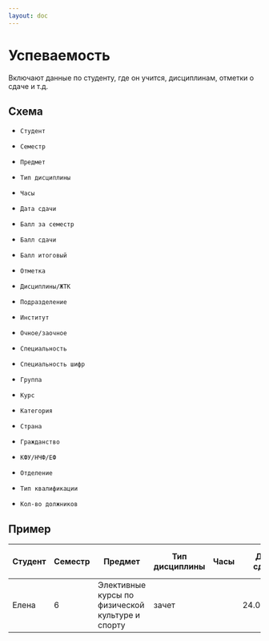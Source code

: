 ```yaml
---
layout: doc
---
```


# Успеваемость
Включают данные по студенту, где он учится, дисциплинам, отметки о сдаче и т.д.

## Схема

* `Студент`

* `Семестр`

* `Предмет`

* `Тип дисциплины`

* `Часы`

* `Дата сдачи`

* `Балл за семестр`

* `Балл сдачи`

* `Балл итоговый`

* `Отметка`

* `Дисциплины/ЖТК`

* `Подразделение`

* `Институт`

* `Очное/заочное`

* `Специальность`

* `Специальность шифр`

* `Группа`

* `Курс`

* `Категория`

* `Страна`

* `Гражданство`

* `КФУ/НЧФ/ЕФ`

* `Отделение`

* `Тип квалификации`

* `Кол-во должников`

## Пример

Студент | Семестр | Предмет | Тип дисциплины | Часы | Дата сдачи | Балл за семестр | Балл сдачи | Балл итоговый | Отметка | Дисциплина/ЖТК | Подразделение | Институт | Очное/заочное | Специальность | Специальность шифр | Группа | Курс | Категория | Страна | Гражданство | КФУ/НЧФ/ЕФ | Отделение | Тип квалификации | Кол-во должников
|--|--|--|--|--|--|--|--|--|--|--|--|--|--|--|--|--|--|--|--|--|--|--|--|--|
Елена | 6 | Элективные курсы по физической культуре и спорту | зачет |  | 24.05.2023 |  |  |  | зачтено | Дисциплина | Высшая школа иностранных языков и перевода | ИМО(ВШИЯиП) | очное | Лингвистика | 45.03.02 | 04.3-018 | 4 | контракт | Российская Федерация | Гражданин Российской Федерации | КФУ | Институт международных отношений | бакалавр | зачтено
